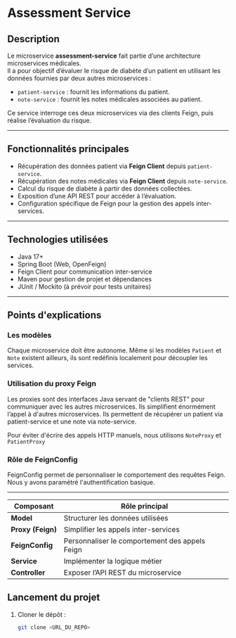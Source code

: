 # Assessment Service

## Description

Le microservice **assessment-service** fait partie d’une architecture microservices médicales.  
Il a pour objectif d’évaluer le risque de diabète d’un patient en utilisant les données fournies par deux autres microservices :

- `patient-service` : fournit les informations du patient.
- `note-service` : fournit les notes médicales associées au patient.

Ce service interroge ces deux microservices via des clients Feign, puis réalise l’évaluation du risque.

---

## Fonctionnalités principales

- Récupération des données patient via **Feign Client** depuis `patient-service`.
- Récupération des notes médicales via **Feign Client** depuis `note-service`.
- Calcul du risque de diabète à partir des données collectées.
- Exposition d’une API REST pour accéder à l’évaluation.
- Configuration spécifique de Feign pour la gestion des appels inter-services.

---


## Technologies utilisées

- Java 17+
- Spring Boot (Web, OpenFeign)
- Feign Client pour communication inter-service
- Maven pour gestion de projet et dépendances
- JUnit / Mockito (à prévoir pour tests unitaires)

---

## Points d'explications

### Les modèles 

Chaque microservice doit être autonome. Même si les modèles `Patient` et `Note` existent ailleurs, 
ils sont redéfinis localement pour découpler les services.

### Utilisation du proxy Feign

Les proxies sont des interfaces Java servant de "clients REST" pour communiquer avec les autres microservices.
Ils simplifient énormément l’appel à d'autres microservices.
Ils permettent de récupérer un patient via patient-service et une note via note-service.

Pour éviter d'écrire des appels HTTP manuels, nous utilisons `NoteProxy` et `PatientProxy`


### Rôle de FeignConfig

FeignConfig permet de personnaliser le comportement des requêtes Feign.
Nous y avons paramétré l'authentification basique.

---
| Composant         | Rôle principal                                 |
| ----------------- | ---------------------------------------------- |
| **Model**         | Structurer les données utilisées               |
| **Proxy (Feign)** | Simplifier les appels inter-services           |
| **FeignConfig**   | Personnaliser le comportement des appels Feign |
| **Service**       | Implémenter la logique métier                  |
| **Controller**    | Exposer l’API REST du microservice             |


## Lancement du projet

1. Cloner le dépôt :

   ```bash
   git clone <URL_DU_REPO>
   
